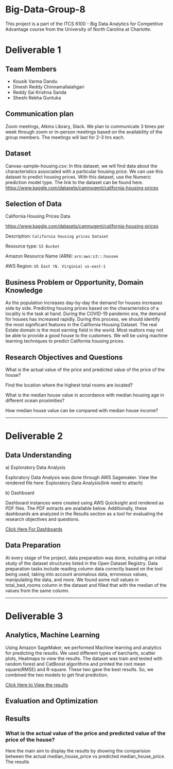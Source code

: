 # Big-Data-Group-8
This project is a part of the ITCS 6100 - Big Data Analytics for Competitive Advantage course from the University of North Carolina at Charlotte.
# Deliverable 1

## Team Members
* Kousik Varma Dandu
* Dinesh Reddy Chinnamallaiahgari
* Reddy Sai Krishna Sanda
* Sheshi Rekha Guntuka

## Communication plan
Zoom meetings, Atkins Library, Slack. 
We plan to communicate 3 times per week through zoom or in-person meetings based on the availability of the group members. The meetings will last for 2-3 hrs each. 

## Dataset
Canvas-sample-housing.csv: In this dataset, we will find data about the characteristics associated with a particular housing price. We can use this dataset to predict housing prices. With this dataset, use the Numeric prediction model type. The link to the dataset can be found here. https://www.kaggle.com/datasets/camnugent/california-housing-prices

## Selection of Data
California Housing Prices Data

https://www.kaggle.com/datasets/camnugent/california-housing-prices

Description:  ```California housing prices Dataset```

Resource type: 
```S3 Bucket```

Amazon Resource Name (ARN): 
```arn:aws:s3:::housee```

AWS Region: 
```US East (N. Virginia) us-east-1```

## Business Problem or Opportunity, Domain Knowledge 
As the population increases day-by-day the demand for houses increases side by side. Predicting housing prices based on the characteristics of a locality is the task at hand. During the COVID-19 pandemic era, the demand for houses has increased rapidly. During this process, we should identify the most significant features in the California Housing Dataset. The real Estate domain is the most earning field in the world. Most realtors may not be able to provide a good house to the customers. We will be using machine learning techniques to predict California housing prices.

## Research Objectives and Questions
What is the actual value of the price and predicted value of the price of the house?

Find the location where the highest total rooms are located?  

What is the median house value in accordance with median housing age in different ocean proximities? 

How median house value can be compared with median house income?

-----------------------------------------------------------------------------------------------------------------------------------------------------------------------

# Deliverable 2

## Data Understanding

a) Exploratory Data Analysis

Exploratory Data Analysis was done through AWS Sagemaker. View the rendered file here: Exploratory Data Analysis(link need to attach)

b) Dashboard

Dashboard instances were created using AWS Quicksight and rendered as PDF files. The PDF extracts are available below. Additionally, these dashboards are analyzed in the Results section as a tool for evaluating the research objectives and questions.

[Click Here For Dashboards](https://github.com/saikrishnasanda/bigdata/blob/main/Project%20Files/AWS%20Quicksight/AWS%20Quicksight.pdf)



## Data Preparation
At every stage of the project, data preparation was done, including an initial study of the dataset structures listed in the Open Dataset Registry. Data preparation tasks include reading column data correctly based on the tool being used, taking into account anomalous data, erroneous values, manipulating the data, and more.  We found some null values in total_bed_rooms column in the dataset and filled that with the median of the values from the same column.

-----------------------------------------------------------------------------------------------------------------------------------------------------------------------

# Deliverable 3  

## Analytics, Machine Learning
Using Amazon SageMaker, we performed Machine learning and analytics for predicting the results. We used different types of barcharts, scatter plots, Heatmaps to view the results. The dataset was train and tested with random forest and CatBoost algorithms and printed the root mean square(RMSE) and R-square. These two gave the best results. So, we combined the two models to get final prediction. 

[Click Here to View the results](https://github.com/saikrishnasanda/bigdata/blob/main/Project%20Files/AWS%20Sagemaker/house%20price%20prediction.ipynb)

## Evaluation and Optimization


## Results
### What is the actual value of the price and predicted value of the price of the house?
Here the main aim to display the results by showing the comparision between the actual median_house_price vs predicted median_house_price. The results 
